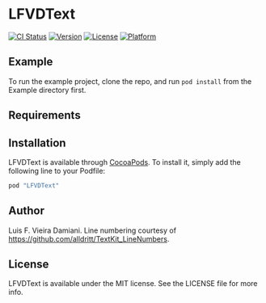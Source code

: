 # LFVDText

[![CI Status](http://img.shields.io/travis/lufevida/LFVDText.svg?style=flat)](https://travis-ci.org/lufevida/LFVDText)
[![Version](https://img.shields.io/cocoapods/v/LFVDText.svg?style=flat)](http://cocoapods.org/pods/LFVDText)
[![License](https://img.shields.io/cocoapods/l/LFVDText.svg?style=flat)](http://cocoapods.org/pods/LFVDText)
[![Platform](https://img.shields.io/cocoapods/p/LFVDText.svg?style=flat)](http://cocoapods.org/pods/LFVDText)

## Example

To run the example project, clone the repo, and run `pod install` from the Example directory first.

## Requirements

## Installation

LFVDText is available through [CocoaPods](http://cocoapods.org). To install
it, simply add the following line to your Podfile:

```ruby
pod "LFVDText"
```

## Author

Luis F. Vieira Damiani. Line numbering courtesy of https://github.com/alldritt/TextKit_LineNumbers.

## License

LFVDText is available under the MIT license. See the LICENSE file for more info.
